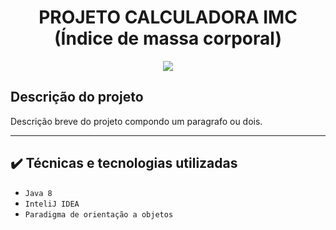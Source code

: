 <h1 align="center"> PROJETO CALCULADORA IMC (Índice de massa corporal) </h1>

<p align="center">
<img src="http://img.shields.io/static/v1?label=STATUS&message=CONCLUIDO&color=GREEN&style=for-the-badge"/>
</p>

## Descrição do projeto 

<p align="justify">
  Descrição breve do projeto compondo um paragrafo ou dois. 
</p>

----

## ✔️ Técnicas e tecnologias utilizadas

- ``Java 8``
- ``InteliJ IDEA``
- ``Paradigma de orientação a objetos``
